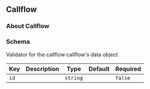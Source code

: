 ## Callflow

### About Callflow

### Schema

Validator for the callflow callflow's data object

Key | Description | Type | Default | Required
--- | ----------- | ---- | ------- | --------
`id` |  | `string` |   | `false`
